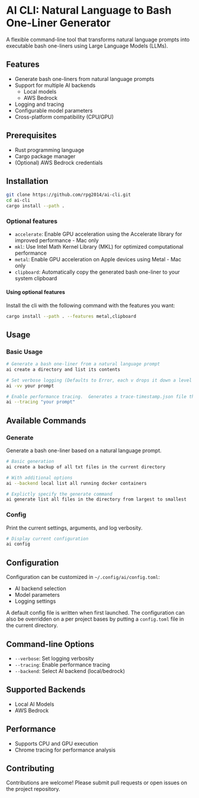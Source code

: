 # AI CLI: Natural Language to Bash One-Liner Generator

A flexible command-line tool that transforms natural language prompts into executable bash one-liners using Large Language Models (LLMs).

## Features

- Generate bash one-liners from natural language prompts
- Support for multiple AI backends
  - Local models
  - AWS Bedrock
- Logging and tracing
- Configurable model parameters
- Cross-platform compatibility (CPU/GPU)

## Prerequisites

- Rust programming language
- Cargo package manager
- (Optional) AWS Bedrock credentials

## Installation

```bash
git clone https://github.com/rpg2014/ai-cli.git
cd ai-cli
cargo install --path .
```
### Optional features

- `accelerate`: Enable GPU acceleration using the Accelerate library for improved performance - Mac only
- `mkl`: Use Intel Math Kernel Library (MKL) for optimized computational performance
- `metal`: Enable GPU acceleration on Apple devices using Metal - Mac only
- `clipboard`: Automatically copy the generated bash one-liner to your system clipboard

#### Using optional features
Install the cli with the following command with the features you want:

```bash
cargo install --path . --features metal,clipboard
```

## Usage

### Basic Usage

```bash
# Generate a bash one-liner from a natural language prompt
ai create a directory and list its contents

# Set verbose logging (Defaults to Error, each v drops it down a level (Warn, info, debug, trace))
ai -vv your prompt

# Enable performance tracing.  Generates a trace-timestamp.json file that can be loaded into Chrome
ai --tracing "your prompt"
```

## Available Commands

### Generate
Generate a bash one-liner based on a natural language prompt.

```bash
# Basic generation
ai create a backup of all txt files in the current directory

# With additional options
ai --backend local list all running docker containers

# Explictly specify the generate command
ai generate list all files in the directory from largest to smallest
```

### Config
Print the current settings, arguments, and log verbosity.

```bash
# Display current configuration
ai config
```

## Configuration

Configuration can be customized in `~/.config/ai/config.toml`:
- AI backend selection
- Model parameters
- Logging settings

A default config file is written when first launched.  The configuration can also be overridden on a per project bases by putting a `config.toml` file in the current directory.

## Command-line Options

- `--verbose`: Set logging verbosity
- `--tracing`: Enable performance tracing
- `--backend`: Select AI backend (local/bedrock)

## Supported Backends

- Local AI Models
- AWS Bedrock

## Performance

- Supports CPU and GPU execution
- Chrome tracing for performance analysis

## Contributing

Contributions are welcome! Please submit pull requests or open issues on the project repository.
